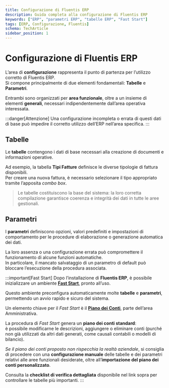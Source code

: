 ```yaml
---
title: Configurazione di Fluentis ERP
description: Guida completa alla configurazione di Fluentis ERP
keywords: ["ERP", "parametri ERP", "tabelle ERP", "Fast Start"]
tags: [ERP, Configurazione, Fluentis]
schema: TechArticle
sidebar_position: 1
---
```


# Configurazione di Fluentis ERP

L’area di **configurazione** rappresenta il punto di partenza per l’utilizzo corretto di Fluentis ERP.  
Si compone principalmente di due elementi fondamentali: **Tabelle** e **Parametri**.  

Entrambi sono organizzati per **area funzionale**, oltre a un insieme di elementi **generali**, necessari indipendentemente dall’area operativa interessata.

:::danger[Attenzione]
Una configurazione incompleta o errata di questi dati di base può impedire il corretto utilizzo dell’ERP nell’area specifica.
:::

## Tabelle

Le **tabelle** contengono i dati di base necessari alla creazione di documenti e informazioni operative.  

Ad esempio, la tabella **Tipi Fatture** definisce le diverse tipologie di fattura disponibili.  
Per creare una nuova fattura, è necessario selezionare il tipo appropriato tramite l’apposita *combo box*.

> Le tabelle costituiscono la base del sistema: la loro corretta compilazione garantisce coerenza e integrità dei dati in tutte le aree gestionali.

## Parametri

I **parametri** definiscono opzioni, valori predefiniti e impostazioni di comportamento per le procedure di elaborazione o generazione automatica dei dati.  

La loro assenza o una configurazione errata può compromettere il funzionamento di alcune funzioni automatiche.  
In particolare, il mancato salvataggio di un parametro di default può bloccare l’esecuzione della procedura associata.

:::important[Fast Start]
Dopo l’installazione di **Fluentis ERP**, è possibile inizializzare un ambiente [**Fast Start**](/docs/guide/fast-start), pronto all’uso.  

Questo ambiente preconfigura automaticamente molte **tabelle** e **parametri**, permettendo un avvio rapido e sicuro del sistema.

Un elemento chiave per il *Fast Start* è il [**Piano dei Conti**](/docs/erp-home/registers/accounting/analytic-chart-of-accounts), parte dell’area Amministrativa.

La procedura di *Fast Start* genera un **piano dei conti standard**:  
è possibile modificarne le descrizioni, aggiungere o eliminare conti (purché non già utilizzati da altri dati generati, come causali contabili o modelli di bilancio).

*Se il piano dei conti proposto non rispecchia la realtà aziendale*, si consiglia di procedere con una **configurazione manuale** delle tabelle e dei parametri relativi alle aree funzionali desiderate, oltre all’**importazione del piano dei conti personalizzato**.

Consulta la **checklist di verifica dettagliata** disponibile nel link sopra per controllare le tabelle più importanti.
:::